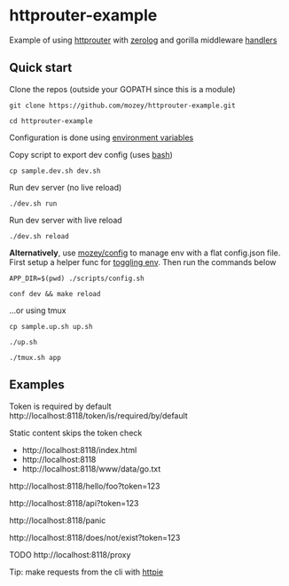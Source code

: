 # httprouter-example

Example of using [httprouter](https://github.com/julienschmidt/httprouter)
with [zerolog](https://github.com/rs/zerolog)
and gorilla middleware [handlers](https://github.com/gorilla/handlers)

## Quick start

Clone the repos (outside your GOPATH since this is a module)

    git clone https://github.com/mozey/httprouter-example.git
    
    cd httprouter-example

Configuration is done using [environment variables](https://en.wikipedia.org/wiki/Environment_variable)

Copy script to export dev config (uses [bash](https://www.gnu.org/software/bash/))

    cp sample.dev.sh dev.sh 

Run dev server (no live reload)

    ./dev.sh run
    
Run dev server with live reload
    
    ./dev.sh reload
   
    
**Alternatively**,
use [mozey/config](https://github.com/mozey/config)
to manage env with a flat config.json file.
First setup a helper func for [toggling env](https://github.com/mozey/config#toggling-env).
Then run the commands below
    
    APP_DIR=$(pwd) ./scripts/config.sh
    
    conf dev && make reload
    
...or using tmux

    cp sample.up.sh up.sh
    
    ./up.sh
    
    ./tmux.sh app
    
    
## Examples
  
Token is required by default    
http://localhost:8118/token/is/required/by/default

Static content skips the token check
- http://localhost:8118/index.html
- http://localhost:8118
- http://localhost:8118/www/data/go.txt
    
http://localhost:8118/hello/foo?token=123
    
http://localhost:8118/api?token=123
    
http://localhost:8118/panic
    
http://localhost:8118/does/not/exist?token=123
    
TODO
http://localhost:8118/proxy
    
Tip: make requests from the cli with [httpie](https://httpie.org/)



